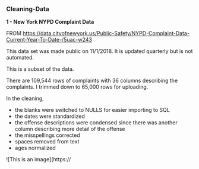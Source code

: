 ### **Cleaning-Data**

 **1 - New York NYPD Complaint Data**
 
 FROM https://data.cityofnewyork.us/Public-Safety/NYPD-Complaint-Data-Current-Year-To-Date-/5uac-w243
 
This data set was made public on 11/1/2018.  It is updated quarterly but is not automated.

This is a subset of the data.

There are 109,544 rows of complaints with 36 columns describing the complaints.
I trimmed down to 65,000 rows for uploading.

In the cleaning,

- the blanks were switched to NULLS for easier importing to SQL  
- the dates were standardized  
- the offense descriptions were condensed since there was another column describing more detail of the offense  
- the misspellings corrected  
- spaces removed from text
- ages normalized

![This is an image](https://
